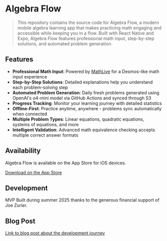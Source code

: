 # Algebra Flow

> This repository contains the source code for Algebra Flow, a modern mobile algebra learning app that makes practicing math engaging and accessible while keeping you in a flow. Built with React Native and Expo, Algebra Flow features professional math input, step-by-step solutions, and automated problem generation.

## Features

- **Professional Math Input**: Powered by [MathLive](https://github.com/arnog/mathlive) for a Desmos-like math input experience
- **Step-by-Step Solutions**: Detailed explanations help you understand each problem-solving step
- **Automated Problem Generation**: Daily fresh problems generated using OpenAI's o4-mini model via GitHub Actions and synced through S3
- **Progress Tracking**: Monitor your learning journey with detailed statistics
- **Offline-First**: Practice anytime, anywhere - problems sync automatically when connected
- **Multiple Problem Types**: Linear equations, quadratic equations, systems of equations, and more
- **Intelligent Validation**: Advanced math equivalence checking accepts multiple correct answer formats

## Availability

Algebra Flow is available on the App Store for iOS devices.

[Download on the App Store](https://apps.apple.com/us/app/algebra-flow/id6748621915)

## Development

MVP Built during summer 2025 thanks to the generous financial support of Joe Zurier.

## Blog Post

[Link to blog post about the development journey](https://www.notion.so/Algebra-Flow-Development-Report-252239b8222a80d7bae3cc1f9cdd226a?source=copy_link)
